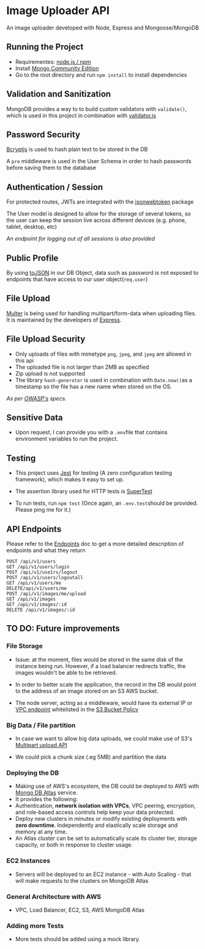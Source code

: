 # Image Uploader API

An image uploader developed with Node, Express and Mongoose/MongoDB

## Running the Project

- Requirementes: [node.js / npm](https://www.npmjs.com/get-npm)
- Install [Mongo Community Edition](https://docs.mongodb.com/manual/tutorial/install-mongodb-on-os-x/)
- Go to the root directory and run `npm install` to install dependencies

## Validation and Sanitization

MongoDB provides a way to to build custom validators with `validate()`, which is used in this project in combination with [validator.js](https://www.npmjs.com/package/validator)

## Password Security

[Bcryptjs](https://www.npmjs.com/package/bcryptjs) is used to hash plain text to be stored in the DB

A `pre` middleware is used in the User Schema in order to hash passwords before saving them to the database

## Authentication / Session

For protected routes, JWTs are integrated with the [jsonwebtoken](https://www.npmjs.com/package/jsonwebtoken) package

The User model is designed to allow for the storage of several tokens, so the user can keep the session live across different devices (e.g. phone, tablet, desktop, etc)

_An endpoint for logging out of all sessions is also provided_

## Public Profile

By using [toJSON](https://developer.mozilla.org/en-US/docs/Web/JavaScript/Reference/Global_Objects/Date/toJSON) in our DB Object, data such as password is not exposed to endpoints that have access to our user object(`req.user`)

## File Upload

[Multer](https://www.npmjs.com/package/multer) is being used for handling multipart/form-data when uploading files. It is maintained by the developers of [Express](https://github.com/expressjs).

## File Upload Security

- Only uploads of files with mimetype `png`, `jpeg`, and `jpeg` are allowed in this api
- The uploaded file is not larger than 2MB as specified
- Zip upload is not supported
- The library `hash-generator` is used in combination with `Date.now()`as a timestamp so the file has a new name when stored on the OS.

_As per [OWASP's](https://cheatsheetseries.owasp.org/cheatsheets/File_Upload_Cheat_Sheet.html) specs._

## Sensitive Data

- Upon request, I can provide you with a `.env`file that contains environment variables to run the project.

## Testing

- This project uses [Jest](https://jestjs.io/) for testing (A zero configuration testing framework), which makes it easy to set up.

- The assertion library used for HTTP tests is [SuperTest](https://www.npmjs.com/package/supertest)

- To run tests, run `npm test` (Once again, an `.env.test`should be provided. Please ping me for it.)

## API Endpoints

Please refer to the [Endpoints](ENDPOINTS.MD) doc to get a more detailed description of endpoints and what they return

```
POST /api/v1/users
GET /api/v1/users/login
POST /api/v1/use1rs/logout
POST /api/v1/users/logoutall
GET /api/v1/users/me
DELETE/api/v1/users/me
POST /api/v1/images/me/upload
GET /api/v1/images
GET /api/v1/images/:id
DELETE /api/v1/images/:id
```

## TO DO: Future improvements

### File Storage

- Issue: at the moment, files would be stored in the same disk of the instance being run. However, if a load balancer redirects traffic, the images wouldn't be able to be retrieved.

- In order to better scale the application, the record in the DB would point to the address of an image stored on an S3 AWS bucket.

- The node server, acting as a middleware, would have its external IP or [VPC endpoint](https://docs.aws.amazon.com/AmazonS3/latest/dev/example-bucket-policies-vpc-endpoint.html) whitelisted in the [S3 Bucket Policy](https://docs.aws.amazon.com/AmazonS3/latest/dev/example-bucket-policies.html#example-bucket-policies-use-case-3)

### Big Data / File partition

- In case we want to allow big data uploads, we could make use of S3's [Multipart upload API](https://docs.aws.amazon.com/AmazonS3/latest/dev/mpuoverview.html)

- We could pick a chunk size (.eg 5MB) and partition the data

### Deploying the DB

- Making use of AWS's ecosystem, the DB could be deployed to AWS with [Mongo DB Atlas](https://www.mongodb.com/cloud/atlas/aws-mongodb?utm_medium=referral&utm_source=aws_quickstarts) service.
- It provides the following:
- Authentication, **network isolation with VPCs**, VPC peering, encryption, and role-based access controls help keep your data protected.
- Deploy new clusters in minutes or modify existing deployments with **zero downtime**. Independently and elastically scale storage and memory at any time.
- An Atlas cluster can be set to automatically scale its cluster tier, storage capacity, or both in response to cluster usage.

### EC2 Instances

- Servers will be deployed to an EC2 instance - with Auto Scaling - that will make requests to the clusters on MongoDB Atlas

### General Architecture with AWS

- VPC, Load Balancer, EC2, S3, AWS MongoDB Atlas

### Adding more Tests

- More tests should be added using a mock library.
